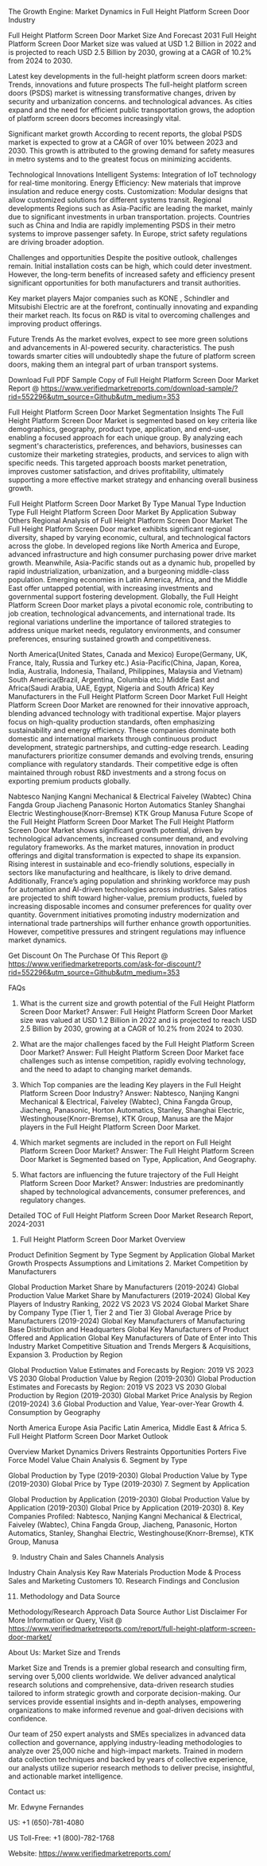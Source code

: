 The Growth Engine: Market Dynamics in Full Height Platform Screen Door Industry


Full Height Platform Screen Door Market Size And Forecast 2031
Full Height Platform Screen Door Market size was valued at USD 1.2 Billion in 2022 and is projected to reach USD 2.5 Billion by 2030, growing at a CAGR of 10.2% from 2024 to 2030.

Latest key developments in the full-height platform screen doors market: Trends, innovations and future prospects
The full-height platform screen doors (PSDS) market is witnessing transformative changes, driven by security and urbanization concerns. and technological advances. As cities expand and the need for efficient public transportation grows, the adoption of platform screen doors becomes increasingly vital.

Significant market growth
According to recent reports, the global PSDS market is expected to grow at a CAGR of over 10% between 2023 and 2030. This growth is attributed to the growing demand for safety measures in metro systems and to the greatest focus on minimizing accidents.

Technological Innovations
Intelligent Systems: Integration of IoT technology for real-time monitoring.
Energy Efficiency: New materials that improve insulation and reduce energy costs.
Customization: Modular designs that allow customized solutions for different systems transit.
Regional developments
Regions such as Asia-Pacific are leading the market, mainly due to significant investments in urban transportation. projects. Countries such as China and India are rapidly implementing PSDS in their metro systems to improve passenger safety. In Europe, strict safety regulations are driving broader adoption.

Challenges and opportunities
Despite the positive outlook, challenges remain. Initial installation costs can be high, which could deter investment. However, the long-term benefits of increased safety and efficiency present significant opportunities for both manufacturers and transit authorities.

Key market players
Major companies such as KONE , Schindler and Mitsubishi Electric are at the forefront, continually innovating and expanding their market reach. Its focus on R&D is vital to overcoming challenges and improving product offerings.

Future Trends
As the market evolves, expect to see more green solutions and advancements in AI-powered security. characteristics. The push towards smarter cities will undoubtedly shape the future of platform screen doors, making them an integral part of urban transport systems.

Download Full PDF Sample Copy of Full Height Platform Screen Door Market Report @ https://www.verifiedmarketreports.com/download-sample/?rid=552296&utm_source=Github&utm_medium=353

Full Height Platform Screen Door Market Segmentation Insights
The Full Height Platform Screen Door Market is segmented based on key criteria like demographics, geography, product type, application, and end-user, enabling a focused approach for each unique group. By analyzing each segment's characteristics, preferences, and behaviors, businesses can customize their marketing strategies, products, and services to align with specific needs. This targeted approach boosts market penetration, improves customer satisfaction, and drives profitability, ultimately supporting a more effective market strategy and enhancing overall business growth.

Full Height Platform Screen Door Market By Type
Manual Type
Induction Type
Full Height Platform Screen Door Market By Application
Subway
Others
Regional Analysis of Full Height Platform Screen Door Market
The Full Height Platform Screen Door market exhibits significant regional diversity, shaped by varying economic, cultural, and technological factors across the globe. In developed regions like North America and Europe, advanced infrastructure and high consumer purchasing power drive market growth. Meanwhile, Asia-Pacific stands out as a dynamic hub, propelled by rapid industrialization, urbanization, and a burgeoning middle-class population. Emerging economies in Latin America, Africa, and the Middle East offer untapped potential, with increasing investments and governmental support fostering development. Globally, the Full Height Platform Screen Door market plays a pivotal economic role, contributing to job creation, technological advancements, and international trade. Its regional variations underline the importance of tailored strategies to address unique market needs, regulatory environments, and consumer preferences, ensuring sustained growth and competitiveness.

North America(United States, Canada and Mexico)
Europe(Germany, UK, France, Italy, Russia and Turkey etc.)
Asia-Pacific(China, Japan, Korea, India, Australia, Indonesia, Thailand, Philippines, Malaysia and Vietnam)
South America(Brazil, Argentina, Columbia etc.)
Middle East and Africa(Saudi Arabia, UAE, Egypt, Nigeria and South Africa)
Key Manufacturers in the Full Height Platform Screen Door Market
Full Height Platform Screen Door Market are renowned for their innovative approach, blending advanced technology with traditional expertise. Major players focus on high-quality production standards, often emphasizing sustainability and energy efficiency. These companies dominate both domestic and international markets through continuous product development, strategic partnerships, and cutting-edge research. Leading manufacturers prioritize consumer demands and evolving trends, ensuring compliance with regulatory standards. Their competitive edge is often maintained through robust R&D investments and a strong focus on exporting premium products globally.

Nabtesco
Nanjing Kangni Mechanical & Electrical
Faiveley (Wabtec)
China Fangda Group
Jiacheng
Panasonic
Horton Automatics
Stanley
Shanghai Electric
Westinghouse(Knorr-Bremse)
KTK Group
Manusa
Future Scope of the Full Height Platform Screen Door Market
The Full Height Platform Screen Door Market shows significant growth potential, driven by technological advancements, increased consumer demand, and evolving regulatory frameworks. As the market matures, innovation in product offerings and digital transformation is expected to shape its expansion. Rising interest in sustainable and eco-friendly solutions, especially in sectors like manufacturing and healthcare, is likely to drive demand. Additionally, France’s aging population and shrinking workforce may push for automation and AI-driven technologies across industries. Sales ratios are projected to shift toward higher-value, premium products, fueled by increasing disposable incomes and consumer preferences for quality over quantity. Government initiatives promoting industry modernization and international trade partnerships will further enhance growth opportunities. However, competitive pressures and stringent regulations may influence market dynamics.

Get Discount On The Purchase Of This Report @ https://www.verifiedmarketreports.com/ask-for-discount/?rid=552296&utm_source=Github&utm_medium=353

FAQs
1. What is the current size and growth potential of the Full Height Platform Screen Door Market?
Answer: Full Height Platform Screen Door Market size was valued at USD 1.2 Billion in 2022 and is projected to reach USD 2.5 Billion by 2030, growing at a CAGR of 10.2% from 2024 to 2030.

2. What are the major challenges faced by the Full Height Platform Screen Door Market?
Answer: Full Height Platform Screen Door Market face challenges such as intense competition, rapidly evolving technology, and the need to adapt to changing market demands.

3. Which Top companies are the leading Key players in the Full Height Platform Screen Door Industry?
Answer: Nabtesco, Nanjing Kangni Mechanical & Electrical, Faiveley (Wabtec), China Fangda Group, Jiacheng, Panasonic, Horton Automatics, Stanley, Shanghai Electric, Westinghouse(Knorr-Bremse), KTK Group, Manusa are the Major players in the Full Height Platform Screen Door Market.

4. Which market segments are included in the report on Full Height Platform Screen Door Market?
Answer: The Full Height Platform Screen Door Market is Segmented based on Type, Application, And Geography.

5. What factors are influencing the future trajectory of the Full Height Platform Screen Door Market?
Answer: Industries are predominantly shaped by technological advancements, consumer preferences, and regulatory changes.

Detailed TOC of Full Height Platform Screen Door Market Research Report, 2024-2031
1. Full Height Platform Screen Door Market Overview

Product Definition
Segment by Type
Segment by Application
Global Market Growth Prospects
Assumptions and Limitations
2. Market Competition by Manufacturers

Global Production Market Share by Manufacturers (2019-2024)
Global Production Value Market Share by Manufacturers (2019-2024)
Global Key Players of Industry Ranking, 2022 VS 2023 VS 2024
Global Market Share by Company Type (Tier 1, Tier 2 and Tier 3)
Global Average Price by Manufacturers (2019-2024)
Global Key Manufacturers of Manufacturing Base Distribution and Headquarters
Global Key Manufacturers of Product Offered and Application
Global Key Manufacturers of Date of Enter into This Industry
Market Competitive Situation and Trends
Mergers & Acquisitions, Expansion
3. Production by Region

Global Production Value Estimates and Forecasts by Region: 2019 VS 2023 VS 2030
Global Production Value by Region (2019-2030)
Global Production Estimates and Forecasts by Region: 2019 VS 2023 VS 2030
Global Production by Region (2019-2030)
Global Market Price Analysis by Region (2019-2024) 3.6 Global Production and Value, Year-over-Year Growth
4. Consumption by Geography

North America
Europe
Asia Pacific
Latin America, Middle East & Africa
5. Full Height Platform Screen Door Market Outlook

Overview
Market Dynamics
Drivers
Restraints
Opportunities
Porters Five Force Model
Value Chain Analysis 
6. Segment by Type

Global Production by Type (2019-2030)
Global Production Value by Type (2019-2030)
Global Price by Type (2019-2030)
7. Segment by Application

Global Production by Application (2019-2030)
Global Production Value by Application (2019-2030)
Global Price by Application (2019-2030)
8. Key Companies Profiled: Nabtesco, Nanjing Kangni Mechanical & Electrical, Faiveley (Wabtec), China Fangda Group, Jiacheng, Panasonic, Horton Automatics, Stanley, Shanghai Electric, Westinghouse(Knorr-Bremse), KTK Group, Manusa

9. Industry Chain and Sales Channels Analysis

Industry Chain Analysis
Key Raw Materials
Production Mode & Process
Sales and Marketing
Customers
10. Research Findings and Conclusion

11. Methodology and Data Source

Methodology/Research Approach
Data Source
Author List
Disclaimer
For More Information or Query, Visit @ https://www.verifiedmarketreports.com/report/full-height-platform-screen-door-market/

About Us: Market Size and Trends

Market Size and Trends is a premier global research and consulting firm, serving over 5,000 clients worldwide. We deliver advanced analytical research solutions and comprehensive, data-driven research studies tailored to inform strategic growth and corporate decision-making. Our services provide essential insights and in-depth analyses, empowering organizations to make informed revenue and goal-driven decisions with confidence.

Our team of 250 expert analysts and SMEs specializes in advanced data collection and governance, applying industry-leading methodologies to analyze over 25,000 niche and high-impact markets. Trained in modern data collection techniques and backed by years of collective experience, our analysts utilize superior research methods to deliver precise, insightful, and actionable market intelligence.

Contact us:

Mr. Edwyne Fernandes

US: +1 (650)-781-4080

US Toll-Free: +1 (800)-782-1768

Website: https://www.verifiedmarketreports.com/
